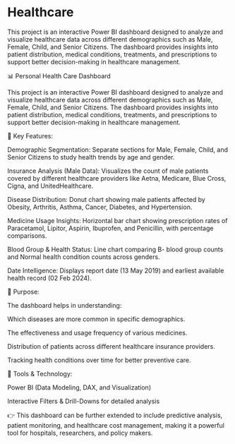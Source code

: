# Healthcare
This project is an interactive Power BI dashboard designed to analyze and visualize healthcare data across different demographics such as Male, Female, Child, and Senior Citizens. The dashboard provides insights into patient distribution, medical conditions, treatments, and prescriptions to support better decision-making in healthcare management.



📊 Personal Health Care Dashboard

This project is an interactive Power BI dashboard designed to analyze and visualize healthcare data across different demographics such as Male, Female, Child, and Senior Citizens. The dashboard provides insights into patient distribution, medical conditions, treatments, and prescriptions to support better decision-making in healthcare management.

🔹 Key Features:

Demographic Segmentation: Separate sections for Male, Female, Child, and Senior Citizens to study health trends by age and gender.

Insurance Analysis (Male Data): Visualizes the count of male patients covered by different healthcare providers like Aetna, Medicare, Blue Cross, Cigna, and UnitedHealthcare.

Disease Distribution: Donut chart showing male patients affected by Obesity, Arthritis, Asthma, Cancer, Diabetes, and Hypertension.

Medicine Usage Insights: Horizontal bar chart showing prescription rates of Paracetamol, Lipitor, Aspirin, Ibuprofen, and Penicillin, with percentage comparisons.

Blood Group & Health Status: Line chart comparing B- blood group counts and Normal health condition counts across genders.

Date Intelligence: Displays report date (13 May 2019) and earliest available health record (02 Feb 2024).

🔹 Purpose:

The dashboard helps in understanding:

Which diseases are more common in specific demographics.

The effectiveness and usage frequency of various medicines.

Distribution of patients across different healthcare insurance providers.

Tracking health conditions over time for better preventive care.

🔹 Tools & Technology:

Power BI (Data Modeling, DAX, and Visualization)

Interactive Filters & Drill-Downs for detailed analysis

👉 This dashboard can be further extended to include predictive analysis, patient monitoring, and healthcare cost management, making it a powerful tool for hospitals, researchers, and policy makers.
